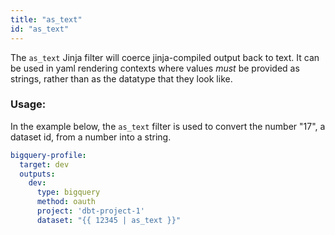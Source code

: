 ```yaml
---
title: "as_text"
id: "as_text"
---
```


The `as_text` Jinja filter will coerce jinja-compiled output back to text. It
can be used in yaml rendering contexts where values _must_ be provided as
strings, rather than as the datatype that they look like.

### Usage:

In the example below, the `as_text` filter is used to convert the number "17",
a dataset id, from a number into a string.

<File name='schema.yml'>

```yml
bigquery-profile:
  target: dev
  outputs:
    dev:
      type: bigquery
      method: oauth
      project: 'dbt-project-1'
      dataset: "{{ 12345 | as_text }}"
```

</File>

